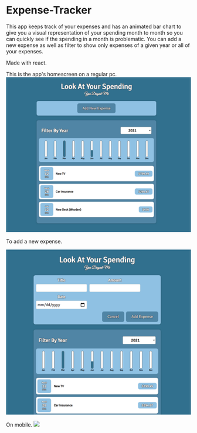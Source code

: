 # Expense-Tracker
This app keeps track of your expenses and has an animated bar chart to give you a visual representation of your spending
month to month so you can quickly see if the spending in a month is problematic. You can add a new expense as well as 
filter to show only expenses of a given year or all of your expenses. 

Made with react.

This is the app's homescreen on a regular pc.
<img src="Images/homescreen.png" width="750">

To add a new expense.

<img src="Images/new expense.png" width="750">

On mobile.
<img src="Images/mobile.png">





